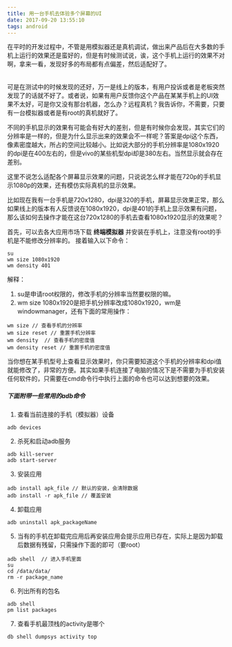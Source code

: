 ```yaml
---
title: 用一台手机去体验多个屏幕的UI
date: 2017-09-20 13:55:10
tags: android
---
```


在平时的开发过程中，不管是用模拟器还是真机调试，做出来产品后在大多数的手机上运行的效果还是蛮好的，但是有时候测试说，诶，这个手机上运行的效果不对啊，拿来一看，发现好多的布局都有点偏差，然后适配好了。
<!--more-->
###### 
可是在测试中的时候发现的还好，万一是线上的版本，有用户投诉或者是老板突然发现了的话就不好了。或者说，如果有用户反馈你这个产品在某某手机上的UI效果不太好，可是你又没有那台机器，怎么办？远程真机？我告诉你，不需要，只要有一台模拟器或者是有root的真机就好了。

不同的手机显示的效果有可能会有好大的差别，但是有时候你会发现，其实它们的分辨率是一样的，但是为什么显示出来的效果会不一样呢？答案是dpi这个东西，像素密度越大，所占的空间比较越小。比如说大部分的手机分辨率是1080x1920的dpi是在400左右的，但是vivo的某些机型dpi却是380左右。当然显示就会存在差别。

这里不说怎么适配各个屏幕显示效果的问题，只说说怎么样才能在720p的手机显示1080p的效果，还有模仿实际真机的显示效果。

比如现在我有一台手机是720x1280，dpi是320的手机，屏幕显示效果正常，那么如果线上的版本有人反馈说在1080x1920，dpi是401的手机上显示效果有问题，那么该如何去操作才能在这台720x1280的手机去查看1080x1920显示的效果呢？

首先，可以去各大应用市场下载 **终端模拟器** 并安装在手机上，注意没有root的手机是不能修改分辨率的。
接着输入以下命令：
```
su
wm size 1080x1920
wm density 401
```
解释：
1. su是申请root权限的，修改手机的分辨率当然要权限的嘛。
2. wm size 1080x1920是把手机分辨率改成1080x1920，wm是windowmanager，还有下面的常用操作：
```
wm size // 查看手机的分辨率
wm size reset // 重置手机分辨率
wm density  // 查看手机的密度值
wm density reset // 重置手机的密度值
```

当你想在某手机型号上查看显示效果时，你只需要知道这个手机的分辨率和dpi值就能修改了，非常的方便。其实如果手机连接了电脑的情况下是不需要为手机安装任何软件的，只需要在cmd命令行中执行上面的命令也可以达到想要的效果。


##### 下面附带一些常用的adb命令
1. 查看当前连接的手机（模拟器）设备
```
adb devices
```
2. 杀死和启动adb服务
```
adb kill-server
adb start-server
```
3. 安装应用
```
adb install apk_file // 默认的安装，会清除数据
adb install -r apk_file // 覆盖安装
```
4. 卸载应用
```
adb uninstall apk_packageName
```
5. 当有的手机在卸载完应用后再安装应用会提示应用已存在，实际上是因为卸载后数据有残留，只需操作下面的即可（要root）
```
adb shell  // 进入手机里面
su
cd /data/data/
rm -r package_name
```
6. 列出所有的包名
```
adb shell
pm list packages
```
7. 查看手机最顶栈的activity是哪个
```
db shell dumpsys activity top
```